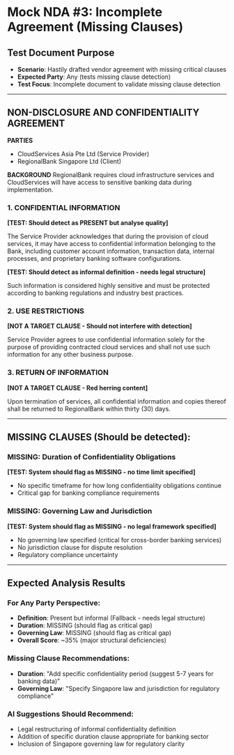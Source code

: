 # Mock NDA #3: Incomplete Agreement (Missing Clauses)

## Test Document Purpose
- **Scenario**: Hastily drafted vendor agreement with missing critical clauses
- **Expected Party**: Any (tests missing clause detection)
- **Test Focus**: Incomplete document to validate missing clause detection

---

## NON-DISCLOSURE AND CONFIDENTIALITY AGREEMENT

**PARTIES**
- CloudServices Asia Pte Ltd (Service Provider)
- RegionalBank Singapore Ltd (Client)

**BACKGROUND**
RegionalBank requires cloud infrastructure services and CloudServices will have access to sensitive banking data during implementation.

### 1. CONFIDENTIAL INFORMATION

**[TEST: Should detect as PRESENT but analyse quality]**

The Service Provider acknowledges that during the provision of cloud services, it may have access to confidential information belonging to the Bank, including customer account information, transaction data, internal processes, and proprietary banking software configurations.

**[TEST: Should detect as informal definition - needs legal structure]**

Such information is considered highly sensitive and must be protected according to banking regulations and industry best practices.

### 2. USE RESTRICTIONS

**[NOT A TARGET CLAUSE - Should not interfere with detection]**

Service Provider agrees to use confidential information solely for the purpose of providing contracted cloud services and shall not use such information for any other business purpose.

### 3. RETURN OF INFORMATION  

**[NOT A TARGET CLAUSE - Red herring content]**

Upon termination of services, all confidential information and copies thereof shall be returned to RegionalBank within thirty (30) days.

---

## MISSING CLAUSES (Should be detected):

### MISSING: Duration of Confidentiality Obligations
**[TEST: System should flag as MISSING - no time limit specified]**
- No specific timeframe for how long confidentiality obligations continue
- Critical gap for banking compliance requirements

### MISSING: Governing Law and Jurisdiction  
**[TEST: System should flag as MISSING - no legal framework specified]**
- No governing law specified (critical for cross-border banking services)
- No jurisdiction clause for dispute resolution
- Regulatory compliance uncertainty

---

## Expected Analysis Results

### For Any Party Perspective:
- **Definition**: Present but informal (Fallback - needs legal structure)
- **Duration**: MISSING (should flag as critical gap)
- **Governing Law**: MISSING (should flag as critical gap)
- **Overall Score**: ~35% (major structural deficiencies)

### Missing Clause Recommendations:
- **Duration**: "Add specific confidentiality period (suggest 5-7 years for banking data)"
- **Governing Law**: "Specify Singapore law and jurisdiction for regulatory compliance"

### AI Suggestions Should Recommend:
- Legal restructuring of informal confidentiality definition
- Addition of specific duration clause appropriate for banking sector
- Inclusion of Singapore governing law for regulatory clarity